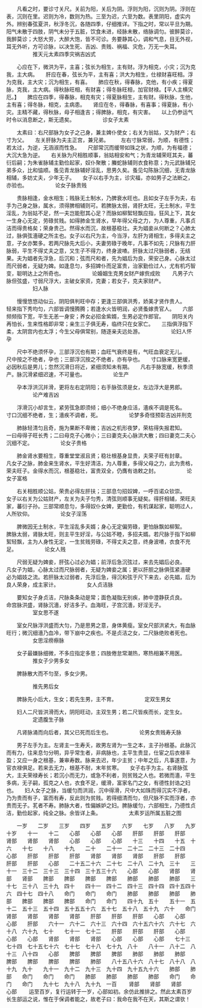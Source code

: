 <!-- { "loadSidebar": true } -->
　　凡看之时，要诊寸关尺。关前为阳，关后为阴。浮则为阳，沉则为阴。浮则在表，沉则在里。迟则为冷，数则为热。三至为迟，六至为数。表里阴阳，虚实内外。辨别春弦夏洪，秋浮冬沉，各随四季，仔细推详。下指之时，常以平旦为期。阳气未散于四肢，阴气未分于五脏，饮食未进，经脉未散，络脉调匀。彼醉莫诊，我醉莫诊；大怒大劳，大醉大饱，皆不可诊。务要静其心，调和气息，目无外视，耳无外听，方可诊脉，以决生死、吉凶、贵贱、祸福、灾危，万无一失耳。
　　　　　推天元太素四季灾祸吉凶式

　　心应在下，微洪为平，主喜；弦长为相生，主有财。浮为相克，小灾；沉为克我，主大病。　　肝应在春，弦长为平，主有喜；洪大为相生，仕禄财喜旺相。浮为克我，主大灾；沉为相生，有喜。　　肺应在秋，得春脉，克他，有小疾；得夏脉，克我，主大病。得秋脉旺相，有财喜；得冬脉旺相，加官财禄。【平人主横灾厄。】　　脾应在四季，得春脉，相克有灾；得夏脉相生，主有财。得秋脉，生他，主有喜；得冬脉，相克，主病患。　　肾应在冬，得春脉，有喜事；得夏脉，有小灾。主精不藏，得秋脉，母子相逢吉；得脾脉，相克，有灾害。　　以上仍参运气时令以消息断之，斯无遗矣。
　　　　　诊女子太素

　　太素曰：右尺部脉为女子之己身，兼主婢仆使女；右关为翁姑，又为财产；右寸为父。　　左关肝脉为夫主正宫，兼兄弟。
　　左右寸脉常弱，为顺，有德性；若太过，为逆，无涵淑而性急。　　尺部常沉而缓带如珠之状，为顺，为有福德；大沉大急为逆。　　右关脉为尺相胜顺事，翁姑相安和气；为青龙辅荣旺其夫，蕃衍后嗣；为朱雀脉辅主勤俭起家，奴仆聚散；螣蛇脉辅则衣食称意；为元武脉辅兄弟多众，比和恊顺。蚤见青龙脉辅好淫乱，思男久矣。蚤见勾陈脉沉细，无青龙脉相辅，多妨丈夫，少年无子。　　女子以右手为主，诊灾福，亦如男子之法断之，亦验也。
　　　　　论女子脉贵贱

　　贵脉相逢，金水相生；贱脉无土制水，乃脾衰水旺也。且如女子左手为夫，右手为己身之脉，属水，须得脾相辅则可。若脾脉太弱，肾肝太旺，无土制水，平生淫乱，为翁姑不足，然一夫岂能慰其心足？而脉如柳絮轻飘应指，狂风上下，其女一生身心无定，劳碌贫贱。如得肺金生肾水，早年得父母之力，为人尊重，凡事贞洁而得贵格矣；荣身贵己。然得水而沉，故根基稳壮。夫为娼妾从何断之？心肺太过，脉俱弦濇硬之所主也。女子以右尺为主，今当浮，左肝为肾相生，多得夫主之意，子女亦繁多。若两尺脉先大后小，夫妻劳碌于晚年，凡事不如先；尺脉有力肝脉弱，平生不得丈夫之意，又生子不得力，终身波喳。肝脉太过尺脉弱者，无结果。夫为娼者先浮急，后沉和；弦而尺和者，先为娼后为良，荣安己身。心脉太过而尺弱者，无疑为婢。如逢息匀，多招婢仆而足富贵，治家勤俭过人，尤有机巧智变，聪明达上之所奇也。
　　　　　论婚姻生克男女财产嫁赀成败
　　凡男子六脉但弦盛，寸弱尺浮大，主破女家资，克妻；若女子，克夫家财产。
　　　　　妇人脉

　　慢慢悠悠动似云，阴阳俱判旺中存；更逢三部俱洪秀，娇美才贤作贵人。　　轻来指下秀均匀，六部皆调慢腾腾；若逢水火皆明润，必贤蚤嫁贵官人。　　六部频频指下宽，平生无恙一身安；养女必招金紫婿，生男必定作郎官。　　阴阳关内再怕长，生来性格即非常；亲生三子俱无寿，临终只在女家亡。　　三指俱浮指下柔，太阴宫内也太浮；今生父母俱常别，随逐亲夫远处游。
　　　　　论妇人怀孕

　　尺中不绝须怀孕，三部浮沉也有期；血旺气衰终是有，气旺血衰定无儿。　　尺中按之不绝者，孕也；三部浮沉按之不绝者，亦有孕也。　　寸口脉来宽更缓，必因秋后是男儿；忽然沉滑日将近，紧细须知未有期。　　凡右手脉宽缓，秋季须产。脉沉滑紧细迟速，不可量也。
　　　　　论生产

　　孕本浮洪沉并滑，更将左右定阴阳；右手脉弦须是女，左边浮大是男郎。
　　　　　论产难吉凶

　　浮滑沉小却言生，紧劳弦急即须倾；细小不绝身应活，濇疾不调是死名。　　寸口沉细不绝者，生；濇疾不调者，死。
　　　　　论梦多奇怪预彰吉凶并刑克

　　肺脉轻清匀且奇，施为果断不卑微；吉凶之机形夜梦，荣枯得失报君知。　　一曰母得子旺长秀；二曰母克子心微小；三曰妻克夫心脉洪大散；四曰妻克二夫心沉细不定。
　　　　　论女子贵格

　　肺金肾水要相生，尊重堂堂淑且贤；稳壮根基身显贵，夫荣子旺有封章。　　凡女子之脉，肺金来生肾水，平生好清洁，为人尊重，多得父母之力，此为贵格，荣夫旺子。金得水而沉，根基稳壮，富贵双全，仍膺有诰敕之封。
　　　　　论女子富格

　　右关相胜顺公姑，荣贵必得左肝扶；三部息匀招奴婢，一呼百诺众钦崇。　　女子以右关为公姑财产，左关为夫子匀秀，清弦则顺事无疑矣。得肝相辅，荣旺夫家，蕃衍子孙。三部常顺息匀，多得奴仆女婢，更勤俭，有机谋起家，聪明过人，人所钦仰。
　　　　　论女子淫荡

　　脾微因无土制水，平生淫乱多夫婿；身心无定偏劳碌，更怕脉飘如柳絮。　　脾脉太弱，肾脉太旺，则主平生好淫，与公姑不睦，多招夫婿。若尺脉于指下如柳絮轻飘，主为人身性无定，一生贫贱劳碌，不得丈夫之意，终身波喳，衣食不充足。
　　　　　论女人贱

　　尺弱无疑为婢妾，肝弦心过必为娼；前浮后急沉弦过，来去先娼后必良。　　凡女子为娼，心脉太过而尺脉弱者，无疑为婢妾之属；更以肝胆之脉俱弦紧濇硬　必为娼妓之流。若肝脉太过弱者，先浮后急，得沉和弦于尺下来去，必先娼，后为良人荣身，成主家计。
　　　　　女人贞洁脉

　　要知女子身贞洁，尺脉条条动是常；面色凝脂无别疾，肺中澄静获贞良。　　命宫脉洪盛，肾脉沉濇，好洁多子。血海旺，子宫沉濇，好淫无子。
　　　　　室女思不遂

　　室女尺脉浮洪盛而大匀，乃是思男之意，身体黄瘦。室女尺部洪紧大，有血脉旺行；微沉细濇乃血冷，带下崩中之疾也。不是贞洁之女，二尺脉绝败者死也。
　　　　　女思淫痨瘵脉

　　女子最嫌脉细微，不多应指定多思；四肢倦怠常潮热，寒热相兼不用医。
　　　　　推女子少男多女

　　脾脉散大而不匀至，多女少男。

　　　　　推先男后女

　　脾脉先小后大，生女；若先生男，主不育。
　　　　　定双生男女

　　妇人二尺皆洪滑而大，阴阳旺动，主双生男；若二尺皆疾而长，定生女。
　　　　　定遗腹生子脉

　　凡肾脉涌而向后者，其父已死而后生也。
　　　　　论男女贵贱寿夭脉

　　男子左手为主。左肾主一生寿夭，故男左肾为一生之本，主子孙根基。此脉沉而有力，往来息匀分明，异乎常生者，非病脉也，主平生贵显，仕宦之后衣禄丰盈；又应一身之根基，兼审寿数。脉来去迟，年少主贫；中年之后，凡事遂意，为官衣禄俱足。若来去无力，根基不耐，末年贫寒。　　女子右手为主。右肾脉弦大，主夫荣禄寿长；若沉小而无力，或急不利者，则贫贱之人也。若微而濇，平生多病，无子嗣，孤克之人也，衣食不足，缓滑，富家名门之女，有德性封诰之妇也。　　妇人女子之脉，当缓匀而洪润，沉中得滑，尺中大如珠而得沉实不浮者，乃为贵而有子，富而有寿，反此则为贫贱。若得细清而匀，但尺脉不实而浮者，亦贵而无子。芤者不寿。肺脉大者，性偏嫉妒之妇。脾脉缓匀，六部相生，乃德性贞洁，勤俭起家，纯全之脉。余皆详上条。
　　　　　太素岁运所属五脏之图

　　一岁　　二岁　　三岁　　四岁　　五岁　　六岁　　七岁　　八岁　　九岁　　十岁　　十一　　十二　　心部　　心部　　心部　　肝部　　肝部　　肝部　　肾部　　肾部　　肾部　　心部　　心部　　心部　　十三　　十四　　十五　十六　　十七　　十八　　十九　　二十　　二十一　二十二　二十三　二十四　　心部　　肝部　　肝部　　肝部　　肾部　　肾部　　肾部　　肝部　　肝部　　肝部　　肝部　　心部　　二十五二十六　二十七　二十八　二十九　三十　　三十一　三十二　三十三　三十四　三十五三十六　　心部　　心部　　肾部　　肾部　　肾部　　脾部　　脾部　　脾部　　脾部　　肺部　　肺部　　肺部　　三十七　三十八　三十九　四十　　四十一　四十二　四十三　四十四　四十五四十六　四十七　四十八　　命门　　命门　　命门　　肺部　　肺部　　肺部　　肺部　　脾部　　脾部　　脾部　　命门　　命门　　四十九　五十　　五十一　五十二　五十三　五十四　五十五五十六　五十七　五十八　五十九　六十　　命门　　肾部　　肾部　　肾部　　肾部　　肝部　　肝部　　肝部　　心部　　心部　　心部　　肝部　　六十一　六十二　六十三　六十四　六十五六十六　六十七　六十八　六十九　七十　　七十一　七十二　　肝部　　肝部　　肝部　　心部　　心部　　心部　　肾部　　肾部　　肾部　　心部　　心部　　心部　　七十三　七十四　七十五七十六　七十七　七十八　七十九　八十　　八十一　八十二　八十三　八十四　　心部　　脾部　　脾部　　脾部　　肺部　　肺部　　肺部　　脾部　　脾部　　脾部　　脾部　　肺部　　八十五八十六　八十七　八十八　八十九　九十　　九十一　九十二　九十三　九十四　九十五九十六　　肺部　　肺部　　命门　　命门　　命门　　肺部　　肺部　　肺部　　肺部　　命门　　命门　　命门　　九十七　九十八　九十九　一百
　　肾部　　肾部　　肾部　　心部
　　运至百岁，复行运转于一岁，心部如初。余仿此推排之。然此太素百岁长生部运之说，惟在于保调者能之，故老子曰：我命在我不在天，其斯之谓欤！

